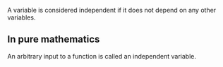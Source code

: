 A variable is considered independent if it does not depend on any other variables.
## In pure mathematics
An arbitrary input to a function is called an independent variable.